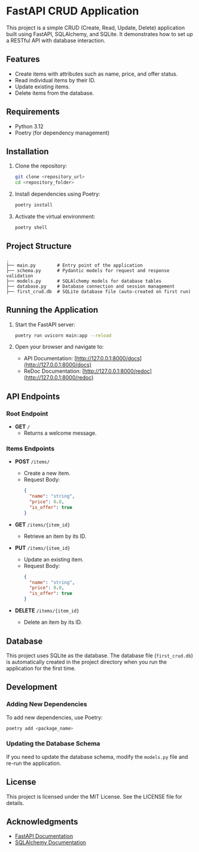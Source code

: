 # FastAPI CRUD Application

This project is a simple CRUD (Create, Read, Update, Delete) application built using FastAPI, SQLAlchemy, and SQLite. It demonstrates how to set up a RESTful API with database interaction.

## Features

- Create items with attributes such as name, price, and offer status.
- Read individual items by their ID.
- Update existing items.
- Delete items from the database.

## Requirements

- Python 3.12
- Poetry (for dependency management)

## Installation

1. Clone the repository:
   ```bash
   git clone <repository_url>
   cd <repository_folder>
   ```

2. Install dependencies using Poetry:
   ```bash
   poetry install
   ```

3. Activate the virtual environment:
   ```bash
   poetry shell
   ```

## Project Structure

```
.
├── main.py        # Entry point of the application
├── schema.py      # Pydantic models for request and response validation
├── models.py      # SQLAlchemy models for database tables
├── database.py    # Database connection and session management
├── first_crud.db  # SQLite database file (auto-created on first run)
```

## Running the Application

1. Start the FastAPI server:
   ```bash
   poetry run uvicorn main:app --reload
   ```

2. Open your browser and navigate to:
   - API Documentation: [http://127.0.0.1:8000/docs](http://127.0.0.1:8000/docs)
   - ReDoc Documentation: [http://127.0.0.1:8000/redoc](http://127.0.0.1:8000/redoc)

## API Endpoints

### Root Endpoint
- **GET** `/`
  - Returns a welcome message.

### Items Endpoints

- **POST** `/items/`
  - Create a new item.
  - Request Body:
    ```json
    {
      "name": "string",
      "price": 0.0,
      "is_offer": true
    }
    ```

- **GET** `/items/{item_id}`
  - Retrieve an item by its ID.

- **PUT** `/items/{item_id}`
  - Update an existing item.
  - Request Body:
    ```json
    {
      "name": "string",
      "price": 0.0,
      "is_offer": true
    }
    ```

- **DELETE** `/items/{item_id}`
  - Delete an item by its ID.

## Database

This project uses SQLite as the database. The database file (`first_crud.db`) is automatically created in the project directory when you run the application for the first time.

## Development

### Adding New Dependencies
To add new dependencies, use Poetry:
```bash
poetry add <package_name>
```

### Updating the Database Schema
If you need to update the database schema, modify the `models.py` file and re-run the application.

## License

This project is licensed under the MIT License. See the LICENSE file for details.

## Acknowledgments

- [FastAPI Documentation](https://fastapi.tiangolo.com/)
- [SQLAlchemy Documentation](https://docs.sqlalchemy.org/)
